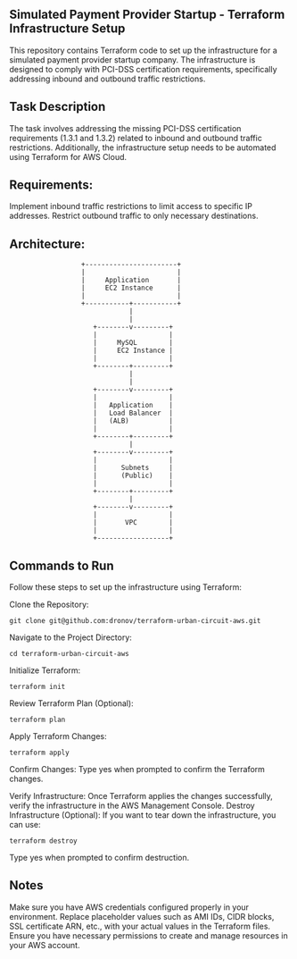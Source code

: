 ## Simulated Payment Provider Startup - Terraform Infrastructure Setup

This repository contains Terraform code to set up the infrastructure for a simulated payment provider startup company. The infrastructure is designed to comply with PCI-DSS certification requirements, specifically addressing inbound and outbound traffic restrictions.

## Task Description

The task involves addressing the missing PCI-DSS certification requirements (1.3.1 and 1.3.2) related to inbound and outbound traffic restrictions. Additionally, the infrastructure setup needs to be automated using Terraform for AWS Cloud.

## Requirements:
Implement inbound traffic restrictions to limit access to specific IP addresses.
Restrict outbound traffic to only necessary destinations.

## Architecture:

                      +-----------------------+
                      |                       |
                      |     Application       |
                      |     EC2 Instance      |
                      |                       |
                      +-----------+-----------+
                                  |
                                  |
                         +--------v---------+
                         |                  |
                         |     MySQL        |
                         |     EC2 Instance |
                         |                  |
                         +--------+---------+
                                  |
                                  |
                         +--------v---------+
                         |                  |
                         |   Application    |
                         |   Load Balancer  |
                         |   (ALB)          |
                         |                  |
                         +--------+---------+
                                  |
                         +--------v---------+
                         |                  |
                         |      Subnets     |
                         |      (Public)    |
                         |                  |
                         +--------+---------+
                                  |
                         +--------v---------+
                         |                  |
                         |       VPC        |
                         |                  |
                         +------------------+

## Commands to Run

Follow these steps to set up the infrastructure using Terraform:

Clone the Repository:

```git clone git@github.com:dronov/terraform-urban-circuit-aws.git```

Navigate to the Project Directory:

```cd terraform-urban-circuit-aws```

Initialize Terraform:

```terraform init```

Review Terraform Plan (Optional):

```terraform plan```

Apply Terraform Changes:

```terraform apply```

Confirm Changes:
Type yes when prompted to confirm the Terraform changes.


Verify Infrastructure:
Once Terraform applies the changes successfully, verify the infrastructure in the AWS Management Console.
Destroy Infrastructure (Optional):
If you want to tear down the infrastructure, you can use:

```terraform destroy```

Type yes when prompted to confirm destruction.

## Notes

Make sure you have AWS credentials configured properly in your environment.
Replace placeholder values such as AMI IDs, CIDR blocks, SSL certificate ARN, etc., with your actual values in the Terraform files.
Ensure you have necessary permissions to create and manage resources in your AWS account.
